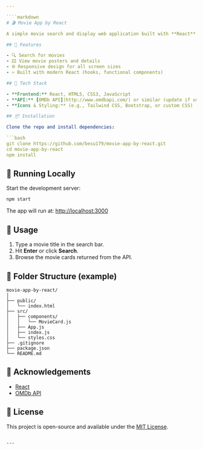 ```yaml
---

````markdown
# 🎬 Movie App by React

A simple movie search and display web application built with **React**. It fetches movie data from a public API and displays it in a user-friendly UI.

## 🚀 Features

- 🔍 Search for movies
- 🎞️ View movie posters and details
- 🌐 Responsive design for all screen sizes
- ⚛️ Built with modern React (hooks, functional components)

## 🧰 Tech Stack

- **Frontend:** React, HTML5, CSS3, JavaScript
- **API:** [OMDb API](http://www.omdbapi.com/) or similar (update if using a different API)
- **Icons & Styling:** (e.g., Tailwind CSS, Bootstrap, or custom CSS)

## 📦 Installation

Clone the repo and install dependencies:

```bash
git clone https://github.com/besu179/movie-app-by-react.git
cd movie-app-by-react
npm install
````

## 🧪 Running Locally

Start the development server:

```bash
npm start
```

The app will run at: [http://localhost:3000](http://localhost:3000)

## 🔧 Usage

1. Type a movie title in the search bar.
2. Hit **Enter** or click **Search**.
3. Browse the movie cards returned from the API.

## 📁 Folder Structure (example)

```
movie-app-by-react/
│
├── public/
│   └── index.html
├── src/
│   ├── components/
│   │   └── MovieCard.js
│   ├── App.js
│   ├── index.js
│   └── styles.css
├── .gitignore
├── package.json
└── README.md
```

## 🙌 Acknowledgements

* [React](https://reactjs.org/)
* [OMDb API](http://www.omdbapi.com/)

## 📃 License

This project is open-source and available under the [MIT License](LICENSE).

```

---
```

```
